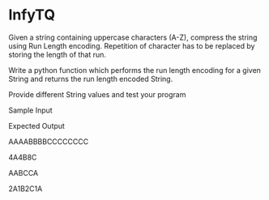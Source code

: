 # InfyTQ
Given a string containing uppercase characters (A-Z), compress the string using Run Length encoding. Repetition of character has to be replaced by storing the length of that run.

Write a python function which performs the run length encoding for a given String and returns the run length encoded String.

Provide different String values and test your program

Sample Input

Expected Output

AAAABBBBCCCCCCCC

4A4B8C

AABCCA

2A1B2C1A

